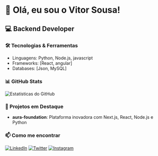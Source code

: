# 👋 Olá, eu sou o Vitor Sousa!

## 💻 Backend Developer 

### 🛠️ Tecnologias & Ferramentas
- Linguagens: Python, Node.js, javascript 
- Frameworks: [React, angular]
- Databases: [Json, MySQL]


### 📊 GitHub Stats
![Estatísticas do GitHub](https://github-readme-stats.vercel.app/api?username=VitorSousa01&show_icons=true&theme=dark)

### 🚀 Projetos em Destaque
- **aura-foundation**: Plataforma inovadora com Next.js, React, Node.js e Python


### 📫 Como me encontrar
[![LinkedIn](https://img.shields.io/badge/-LinkedIn-0077B5?style=flat&logo=linkedin)](seu-linkedin)
[![Twitter](https://img.shields.io/badge/-Twitter-1DA1F2?style=flat&logo=twitter&logoColor=white)](seu-twitter)
[![Instagram](https://img.shields.io/badge/-Instagram-E4405F?style=flat&logo=instagram&logoColor=white)](seu-instagram)
